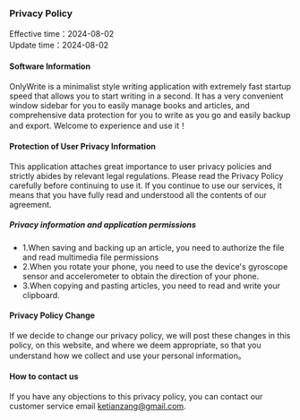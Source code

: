 ### Privacy Policy

Effective time：2024-08-02   
Update    time：2024-08-02

#### Software Information

OnlyWrite is a minimalist style writing application with extremely fast startup speed that allows you to start writing in a second. It has a very convenient window sidebar for you to easily manage books and articles, and comprehensive data protection for you to write as you go and easily backup and export. Welcome to experience and use it！

#### Protection of User Privacy Information

This application attaches great importance to user privacy policies and strictly abides by relevant legal regulations. Please read the Privacy Policy carefully before continuing to use it. If you continue to use our services, it means that you have fully read and understood all the contents of our agreement.

##### Privacy information and application permissions

* 1.When saving and backing up an article, you need to authorize the file and read multimedia file permissions
* 2.When you rotate your phone, you need to use the device's gyroscope sensor and accelerometer to obtain the direction of your phone.
* 3.When copying and pasting articles, you need to read and write your clipboard.

#### Privacy Policy Change

If we decide to change our privacy policy, we will post these changes in this policy, on this website, and where we deem appropriate, so that you understand how we collect and use your personal information。

#### How to contact us

If you have any objections to this privacy policy, you can contact our customer service email ketianzang@gmail.com.
